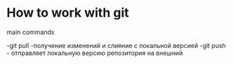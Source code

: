# How to work with git

main commands

-git pull -получение изменений и слияние с локальной версией
-git push -  отправляет локальную версию репозитория на внешний